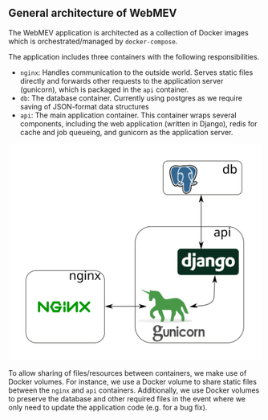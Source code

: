 ## General architecture of WebMEV

The WebMEV application is architected as a collection of Docker images which is orchestrated/managed by `docker-compose`.

The application includes three containers with the following responsibilities.
- `nginx`: Handles communication to the outside world. Serves static files directly and forwards other requests to the application server (gunicorn), which is packaged in the `api` container.
- `db`: The database container. Currently using postgres as we require saving of JSON-format data structures
- `api`: The main application container. This container wraps several components, including the web application (written in Django), redis for cache and job queueing, and gunicorn as the application server.

![](docker_arch.svg)

To allow sharing of files/resources between containers, we make use of Docker volumes. For instance, we use a Docker volume to share static files between the `nginx` and `api` containers. Additionally, we use Docker volumes to preserve the database and other required files in the event where we only need to update the application code (e.g. for a bug fix).
